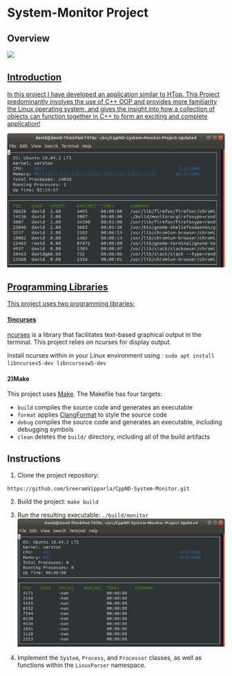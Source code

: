# System-Monitor Project
## Overview

<a href="System Monitor" target="_blank">
<img src="https://user-images.githubusercontent.com/86887626/134796595-7335e05b-8f6c-44ac-9b46-666486ecb6a8.jpg"/>

## Introduction

In this project I have developed an application similar to HTop. This Project predominantly involves the use of C++ OOP and  provides more familiarity the Linux operating system, and gives the insight into how a collection of objects can function together in C++ to form an exciting and complete application!

![System Monitor](images/monitor.png)

## Programming Libraries
This project uses two programming libraries:
#### 1)ncurses

[ncurses](https://www.gnu.org/software/ncurses/) is a library that facilitates text-based graphical output in the terminal. This project relies on ncurses for display output.

Install ncurses within in your Linux environment using : `sudo apt install libncurses5-dev libncursesw5-dev`

#### 2)Make

This project uses [Make](https://www.gnu.org/software/make/). The Makefile has four targets:

- `build` compiles the source code and generates an executable
- `format` applies [ClangFormat](https://clang.llvm.org/docs/ClangFormat.html) to style the source code
- `debug` compiles the source code and generates an executable, including debugging symbols
- `clean` deletes the `build/` directory, including all of the build artifacts

## Instructions

1. Clone the project repository:

```
https://github.com/SreeramVipparla/CppND-System-Monitor.git
```

2. Build the project: `make build`

3. Run the resulting executable: `./build/monitor`
   ![Starting System Monitor](images/starting_monitor.png)

4. Implement the `System`, `Process`, and `Processor` classes, as well as functions within the `LinuxParser` namespace.
